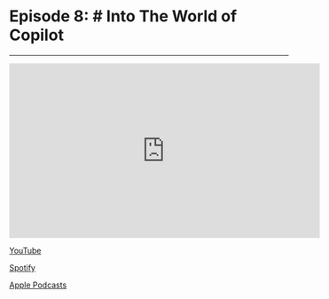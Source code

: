 # Episode 8: # Into The World of Copilot

---

<iframe width="560" height="315" src="https://www.youtube.com/embed/fAIap8tPMWM?si=DTIGERSijwmXm6mT" title="YouTube video player" frameborder="0" allow="accelerometer; autoplay; clipboard-write; encrypted-media; gyroscope; picture-in-picture; web-share" referrerpolicy="strict-origin-when-cross-origin" allowfullscreen></iframe>

[YouTube](https://youtu.be/fAIap8tPMWM?si=DTIGERSijwmXm6mT)

[Spotify](https://open.spotify.com/episode/2hGJgmadv5kr12uWcjV9VO?si=453653732dbe46e1)

[Apple Podcasts](https://podcasts.apple.com/au/podcast/episode-08-into-the-world-of-copilot/id1789671447?i=1000713027455)


